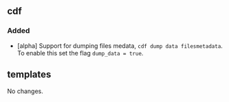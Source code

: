 ## cdf 

### Added

- [alpha] Support for dumping files medata, `cdf dump data
filesmetadata`. To enable this set the flag `dump_data = true`.

## templates

No changes.